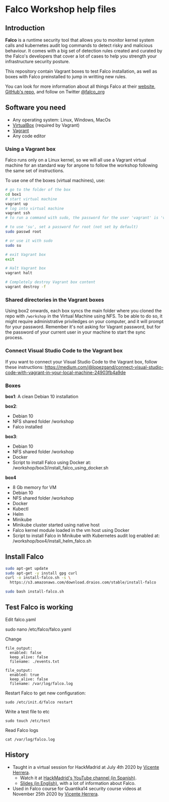 # Falco Workshop help files

## Introduction

**Falco** is a runtime security tool that allows you to monitor kernel system calls and kubernetes audit log commands to detect risky and malicious behaviour. It comes with a big set of detection rules created and curated by the Falco's developers that cover a lot of cases to help you strength your infrastructure security posture.

This repository contain Vagrant boxes to test Falco installation, as well as boxes with Falco preinstalled to jump in writting new rules.

You can look for more information about all things Falco at their [website](https://falco.org/), [GitHub's repo](https://github.com/falcosecurity/falco), and follow on Twitter [@falco_org](https://twitter.com/falco_org)

## Software you need

* Any operating system: Linux, Windows, MacOs
* [VirtualBox](https://www.virtualbox.org) (required by Vagrant)
* [Vagrant](https://www.vagrantup.com/)
* Any code editor

### Using a Vagrant box

Falco runs only on a Linux kernel, so we will all use a Vagrant virtual machine for an standard way for anyone to follow the workshop following the same set of instructions. 

To use one of the boxes (virtual machines), use:
```bash
# go to the folder of the box
cd box1
# start virtual machine
vagrant up
# log into virtual machine
vagrant ssh
# to run a command with sudo, the password for the user 'vagrant' is 'vagrant'

# to use 'su', set a password for root (not set by default)
sudo passwd root

# or use it with sudo
sudo su

# exit Vagrant box
exit

# Halt Vagrant box
vagrant halt

# Completely destroy Vagrant box content
vagrant destroy -f
```
### Shared directories in the Vagrant boxes

Using box2 onwards, each box syncs the main folder where you cloned the repo with `/workshop` in the Virtual Machine using NFS. To be able to do so, it might require administrative priviledges on your computer, and it will prompt for your password. Remember it's not asking for Vagrant password, but for the password of your current user in your machine to start the sync process.

### Connect Visual Studio Code to the Vagrant box

If you want to connect your Visual Studio Code to the Vagrant box, follow these instructions:
https://medium.com/@lopezgand/connect-visual-studio-code-with-vagrant-in-your-local-machine-24903fb4a9de

### Boxes

**box1**: A clean Debian 10 installation

**box2**: 
 * Debian 10
 * NFS shared folder /workshop
 * Falco installed

**box3**: 
* Debian 10 
* NFS shared folder /workshop
* Docker
* Script to install Falco using Docker at: /workshop/box3/install_falco_using_docker.sh

**box4**
 * 8 Gb memory for VM
 * Debian 10
 * NFS shared folder /workshop
 * Docker
 * Kubectl
 * Helm
 * Minikube
 * Minikube cluster started using native host
 * Falco kernel module loaded in the vm host using Docker
 * Script to install Falco in Minikube with Kubernetes audit log enabled at: /workshop/box4/install_helm_falco.sh

## Install Falco

```bash
sudo apt-get update
sudo apt-get -y install gpg curl
curl -o install-falco.sh -s \
  https://s3.amazonaws.com/download.draios.com/stable/install-falco

sudo bash install-falco.sh
```

## Test Falco is working

Edit falco.yaml

sudo nano /etc/falco/falco.yaml

Change

```
file_output:
  enabled: false
  keep_alive: false
  filename: ./events.txt
```

```
file_output:
  enabled: true
  keep_alive: false
  filename: /var/log/falco.log
```

Restart Falco to get new configuration:

```
sudo /etc/init.d/falco restart
```

Write a test file to etc

```
sudo touch /etc/test
```

Read Falco logs
```
cat /var/log/falco.log
```
## History

* Taught in a virtual session for HackMadrid at July 4th 2020 by [Vicente Herrera](https://twitter.com/vicen_herrera).
  * Watch it at [HackMadrid's YouTube channel (in Spanish)](https://www.youtube.com/channel/UCSfK57ch6tQHzUuc1_-YbcA).
  * [Slides (in English)](https://bit.ly/falcoworkshop), with a lot of information about Falco.
* Used in Falco course for Quantika14 security course videos at November 25th 2020 by [Vicente Herrera](https://twitter.com/vicen_herrera).
